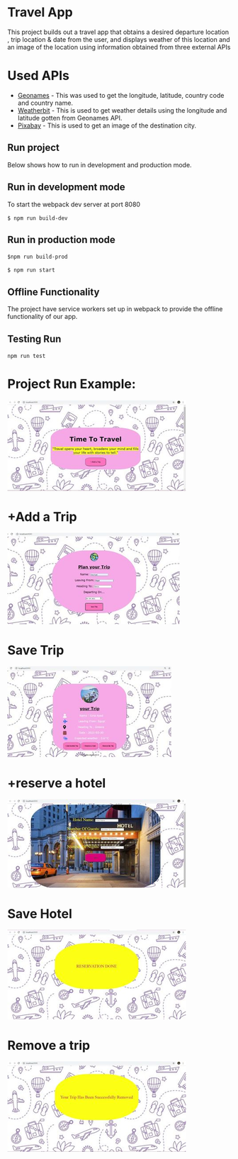 # Travel App

This project builds out a travel app that obtains a desired departure location , trip location & date from the user, and displays weather of this location and an image of the location using information obtained from three external APIs 


# Used APIs

* [Geonames](hhttp://www.geonames.org/export/web-services.html) - This was used to get the longitude, latitude, country code and country name.
* [Weatherbit](https://www.weatherbit.io/account/create) - This is used to get weather details using the longitude and latitude gotten from Geonames API.
* [Pixabay](https://pixabay.com/api/docs/) - This is used to get an image of the destination city.
  

## Run project
Below shows how to run in development and production mode.

## Run in development mode

To start the webpack dev server at port 8080
```
$ npm run build-dev
```

## Run in production mode

```
$npm run build-prod
```
```
$ npm run start
```

## Offline Functionality
The project have service workers set up in webpack to provide the offline functionality of our app.

## Testing Run
```
npm run test 
```
# Project Run Example:

![run1](img/run1.jpg)
# +Add a Trip
![run2](img/run2.jpg)
# Save Trip
![run3](img/run3.jpg)
# +reserve a hotel
![run4](img/run4.jpg)
# Save Hotel
![run5](img/run5.jpg)
# Remove a trip
![run6](img/run6.jpg)





